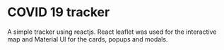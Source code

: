 # COVID 19 tracker

A simple tracker using reactjs. React leaflet was used for the interactive map and Material UI for the cards, popups and modals.
